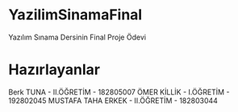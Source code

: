 # YazilimSinamaFinal
Yazılım Sınama Dersinin Final Proje Ödevi
# Hazırlayanlar
Berk TUNA - II.ÖĞRETİM - 182805007
ÖMER KİLLİK - I.ÖĞRETİM - 192802045
MUSTAFA TAHA ERKEK - II.ÖĞRETİM - 182803044
